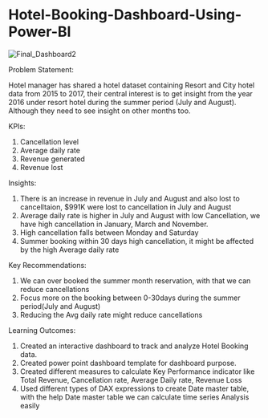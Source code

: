# Hotel-Booking-Dashboard-Using-Power-BI

![Final_Dashboard2](https://github.com/Parashu96/Hotel-Booking-Dashboard-Using-Power-BI/assets/121815820/22e8a500-1a2f-4d7f-a3b8-48c076040037)

Problem Statement: 

Hotel manager has shared a hotel dataset containing Resort and City hotel data from 2015 to 2017, their central interest is to get insight from the year 2016 under resort hotel during the summer period (July and August). Although they need to see insight on other months too.
 
 KPIs: 
 1) Cancellation level
 2) Average daily rate
 3) Revenue generated
 4) Revenue lost

Insights:

1) There is an increase in revenue in July and August and also lost to cancelltaion, $991K were lost to cancellation in July and August
2) Average daily rate is higher in July and August with low Cancellation, we have high cancellation in January, March and  November.
3) High cancellation falls between  Monday and Saturday 
4) Summer booking within 30 days high cancellation, it might be affected by the high Average daily rate

Key Recommendations:

1) We can over booked the summer month reservation, with that we can reduce cancellations
2) Focus more on the booking between 0-30days during the summer period(July and August)
3) Reducing the Avg daily rate  might reduce cancellations

Learning Outcomes:

1) Created an interactive dashboard to track and analyze Hotel Booking data.
2) Created power point dashboard template for  dashboard purpose.
3) Created different measures to calculate Key Performance indicator like Total Revenue, Cancellation rate, Average Daily rate, Revenue Loss
4) Used different types of DAX expressions to create Date master table, with the help Date master table we can calculate time series Analysis easily

